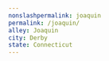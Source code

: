 ```yaml
---
﻿nonslashpermalink: joaquin
permalink: /joaquin/
alley: Joaquin
city: Derby
state: Connecticut
---
```

